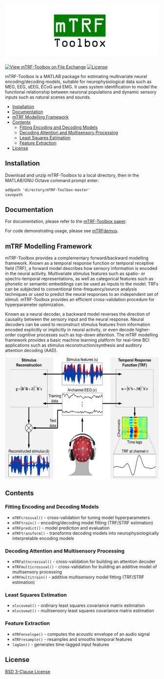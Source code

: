 # <img src="docs/mTRF-Toolbox_logo.png">

[![View mTRF-Toolbox on File Exchange](https://www.mathworks.com/matlabcentral/images/matlab-file-exchange.svg)](https://www.mathworks.com/matlabcentral/fileexchange/74260-mtrf-toolbox)
[![License](https://img.shields.io/badge/License-BSD%203--Clause-blue.svg)](https://opensource.org/licenses/BSD-3-Clause)

mTRF-Toolbox is a MATLAB package for estimating multivariate neural encoding/decoding models, suitable for neurophysiological data such as MEG, EEG, sEEG, ECoG and EMG. It uses system identification to model the functional relationship between neuronal populations and dynamic sensory inputs such as natural scenes and sounds.

- [Installation](#installation)
- [Documentation](#documentation)
- [mTRF Modelling Framework](#mtrf-modelling-framework)
- [Contents](#contents)
  - [Fitting Encoding and Decoding Models](#fitting-encoding-and-decoding-models)
  - [Decoding Attention and Multisensory Processing](#decoding-attention-and-multisensory-processing)
  - [Least Squares Estimation](#least-squares-estimation)
  - [Feature Extraction](#feature-extraction)
- [License](#license)

## Installation
Download and unzip mTRF-Toolbox to a local directory, then in the MATLAB/GNU Octave command prompt enter:
```
addpath 'directory/mTRF-Toolbox-master'
savepath
```

## Documentation
For documentation, please refer to the [mTRF-Toolbox paper](docs/Crosse_etal_FrontHumNeurosci_2016.pdf).

For code demonstrating usage, please see [mTRFdemos](mTRFdemos.m).

## mTRF Modelling Framework
mTRF-Toolbox provides a complementary forward/backward modelling framework. Known as a temporal response function or temporal receptive field (TRF), a forward model describes how sensory information is encoded in the neural activity. Multivariate stimulus features such as spatio- or spectro-temporal representations, as well as categorical features such as phonetic or semantic embeddings can be used as inputs to the model. TRFs can be subjected to conventional time-frequency/source analysis techniques or used to predict the neural responses to an independent set of stimuli. mTRF-Toolbox provides an efficient cross-validation procedure for hyperparameter optimization.

Known as a neural decoder, a backward model reverses the direction of causality between the sensory input and the neural response. Neural decoders can be used to reconstruct stimulus features from information encoded explicitly or implicitly in neural activity, or even decode higher-order cognitive processes such as top-down attention. The mTRF modelling framework provides a basic machine learning platform for real-time BCI applications such as stimulus reconstruction/synthesis and auditory attention decoding (AAD).

<div align="center">
  <img src="docs/mTRF-Toolbox.png" height="400">
</div>

## Contents
### Fitting Encoding and Decoding Models
* `mTRFcrossval()` - cross-validation for tuning model hyperparameters
* `mTRFtrain()` - encoding/decoding model fitting (TRF/STRF estimation)
* `mTRFpredict()` - model prediction and evaluation
* `mTRFtransform()` - transforms decoding models into neurophysiologically interpretable encoding models
 
### Decoding Attention and Multisensory Processing
* `mTRFattncrossval()` - cross-validation for building an attention decoder
* `mTRFmulticrossval()` - cross-validation for building an additive model of multisensory processing
* `mTRFmultitrain()` - additive multisensory model fitting (TRF/STRF estimation)

### Least Squares Estimation
* `olscovmat()` - ordinary least squares covariance matrix estimation
* `mlscovmat()` - multisensory least squares covariance matrix estimation

### Feature Extraction
* `mTRFenvelope()` - computes the acoustic envelope of an audio signal
* `mTRFresample()` - resamples and smooths temporal features
* `lagGen()` - generates time-lagged input features

## License
[BSD 3-Clause License](LICENSE)
